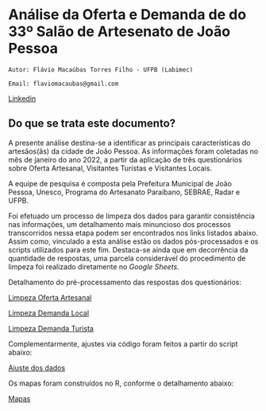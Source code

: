 # Análise da Oferta e Demanda de do 33º Salão de Artesenato de João Pessoa

```Autor: Flávio Macaúbas Torres Filho - UFPB (Labimec)```

```Email: flaviomacaubas@gmail.com```

[Linkedin](https://www.linkedin.com/in/fl%C3%A1vio-maca%C3%BAbas-630143143/)


## Do que se trata este documento?

A presente análise destina-se a identificar as principais características do artesãos(ãs) da cidade de João Pessoa. As informações foram coletadas no mês de janeiro do ano 2022, a partir da aplicação de três questionários sobre Oferta Artesanal, Visitantes Turistas e Visitantes Locais.

A equipe de pesquisa é composta pela Prefeitura Municipal de João Pessoa, Unesco, Programa do Artesanato Paraíbano, SEBRAE, Radar e UFPB. 

Foi efetuado um processo de limpeza dos dados para garantir consistência nas informações, um detalhamento mais minuncioso dos processos transcorridos nessa etapa podem ser encontrados nos links listados abaixo. Assim como, vinculado a esta análise estão os dados pós-processados e os scripts utilizados para este fim. Destaca-se ainda que em decorrência da quantidade de respostas, uma parcela considerável do procedimento de limpeza foi realizado diretamente no *Google Sheets*.


Detalhamento do pré-processamento das respostas dos questionários:

[Limpeza Oferta Artesanal](https://docs.google.com/document/d/1rAhrYfnl47qwHYagN2bblDwvtjVRbgHuBjNZTNJ0Iis/edit?usp=sharing)

[Limpeza Demanda Local](https://docs.google.com/document/d/1F8BcG0cu3uy6Lnxo_HG8cvg8PuV9i2Ewt_4N9mm0dDg/edit?usp=sharing)

[Limpeza Demanda Turista](https://docs.google.com/document/d/10HpInqpiq5yJrF0pqnVCCmuRGKwrdHP_PX9kt6oKEKc/edit?usp=sharing)

Complementarmente, ajustes via código foram feitos a partir do script abaixo:

[Ajuste dos dados](https://github.com/FlavioMacaubas/Portfolio/blob/5a77a8891b819f547cf74cdfd1adbcc452e5f81d/ArtesanatoPB/Ajuste_Dados.ipynb)

Os mapas foram construídos no R, conforme o detalhamento abaixo:

[Mapas](https://github.com/FlavioMacaubas/Portfolio/blob/5f494603fdd3dd75f5988b347fecc92bef6bf440/ArtesanatoPB/Mapas.R)